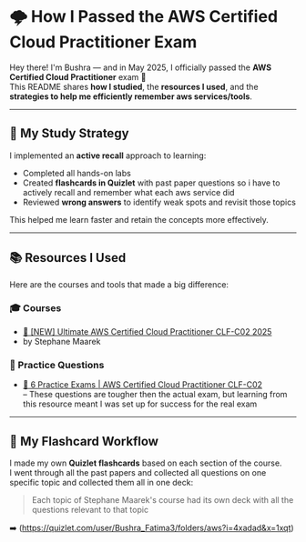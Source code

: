 # 🌩️ How I Passed the AWS Certified Cloud Practitioner Exam

Hey there! I'm Bushra — and in May 2025, I officially passed the **AWS Certified Cloud Practitioner** exam 🥳  
This README shares **how I studied**, the **resources I used**, and the **strategies to help me efficiently remember aws services/tools**.

---

## 🧠 My Study Strategy

I implemented an **active recall** approach to learning:

- Completed all hands-on labs 
- Created **flashcards in Quizlet** with past paper questions so i have to actively recall and remember what each aws service did 
- Reviewed **wrong answers** to identify weak spots and revisit those topics

This helped me learn faster and retain the concepts more effectively.

---

## 📚 Resources I Used

Here are the courses and tools that made a big difference:

### 🎓 Courses
- [📘 [NEW] Ultimate AWS Certified Cloud Practitioner CLF-C02 2025 ](https://www.udemy.com/course/aws-certified-cloud-practitioner-new/)  
- by Stephane Maarek 


### 🧪 Practice Questions
- [📄 6 Practice Exams | AWS Certified Cloud Practitioner CLF-C02 ](https://www.udemy.com/course/practice-exams-aws-certified-cloud-practitioner/)  
  – These questions are tougher then the actual exam, but learning from this resource meant I was set up for success for the real exam


---

## 🧠 My Flashcard Workflow

I made my own **Quizlet flashcards** based on each section of the course.  
I went through all the past papers and collected all questions on one specific topic and collected them all in one deck:

> Each topic of  Stephane Maarek's course had its own deck with all the questions relevant to that topic

➡️ (https://quizlet.com/user/Bushra_Fatima3/folders/aws?i=4xadad&x=1xqt)




